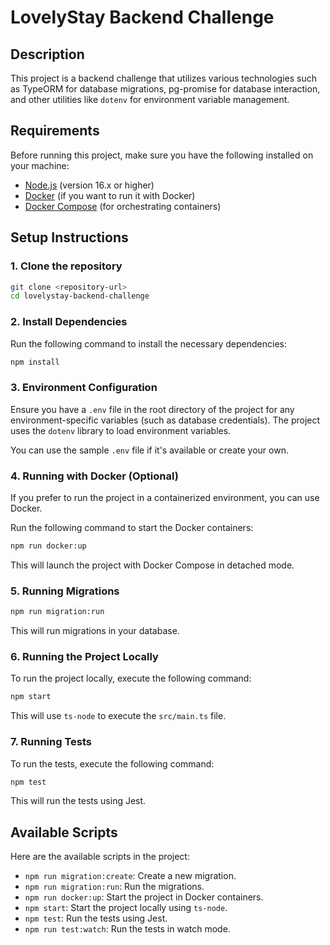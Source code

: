 # LovelyStay Backend Challenge

## Description

This project is a backend challenge that utilizes various technologies such as TypeORM for database migrations, pg-promise for database interaction, and other utilities like `dotenv` for environment variable management.

## Requirements

Before running this project, make sure you have the following installed on your machine:

- [Node.js](https://nodejs.org/) (version 16.x or higher)
- [Docker](https://www.docker.com/) (if you want to run it with Docker)
- [Docker Compose](https://docs.docker.com/compose/) (for orchestrating containers)

## Setup Instructions

### 1. Clone the repository

```bash
git clone <repository-url>
cd lovelystay-backend-challenge
```

### 2. Install Dependencies

Run the following command to install the necessary dependencies:

```bash
npm install
```

### 3. Environment Configuration

Ensure you have a `.env` file in the root directory of the project for any environment-specific variables (such as database credentials). The project uses the `dotenv` library to load environment variables.

You can use the sample `.env` file if it's available or create your own.

### 4. Running with Docker (Optional)

If you prefer to run the project in a containerized environment, you can use Docker.

Run the following command to start the Docker containers:

```bash
npm run docker:up
```

This will launch the project with Docker Compose in detached mode.

### 5. Running Migrations

```bash
npm run migration:run
```

This will run migrations in your database.

### 6. Running the Project Locally

To run the project locally, execute the following command:

```bash
npm start
```

This will use `ts-node` to execute the `src/main.ts` file.

### 7. Running Tests

To run the tests, execute the following command:

```bash
npm test
```

This will run the tests using Jest.

## Available Scripts

Here are the available scripts in the project:

- `npm run migration:create`: Create a new migration.
- `npm run migration:run`: Run the migrations.
- `npm run docker:up`: Start the project in Docker containers.
- `npm start`: Start the project locally using `ts-node`.
- `npm test`: Run the tests using Jest.
- `npm run test:watch`: Run the tests in watch mode.
